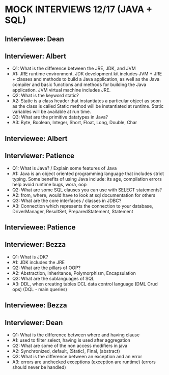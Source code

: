# MOCK INTERVIEWS 12/17 (JAVA + SQL)

## Interviewee: Dean
## Interviewer: Albert
- Q1: What is the difference between the JRE, JDK, and JVM
- A1: JRE runtime environment. JDK development kit includes JVM + JRE + classes and methods to build a Java application, as well as the Java compiler and basic functions and methods for building the Java application. JVM virtual machine includes JRE.
- Q2: What is the keyword static?
- A2: Static is a class header that instantiates a particular object as soon as the class is called
Static method will be instantiated at runtime. Static variables will be available at run time.
- Q3: What are the primitive datatypes in Java?
- A3: Byte, Boolean, Integer, Short, Float, Long, Double, Char

## Interviewee: Albert
## Interviewer: Patience
- Q1: What is Java? / Explain some features of Java
- A1: Java is an object oriented programming language that includes strict typing. Some benefits of using Java include: its age, compilation errors help avoid runtime bugs, wora, oop
- Q2: What are some SQL clauses you can use with SELECT statements?
- A2: from, where, would have to look at sql documentation for others
- Q3: What are the core interfaces / classes in JDBC?
- A3: Connection which represents the connection to your database, DriverManager, ResultSet, PreparedStatement, Statement

## Interviewee: Patience
## Interviewer: Bezza
- Q1: What is JDK?
- A1: JDK includes the JRE  
- Q2: What are the pillars of OOP?
- A2: Abstraction, Inheritance, Polymorphism, Encapsulation 
- Q3: What are the sublanguages of SQL
- A3: DDL, when creating tables DCL data control language  (DML Crud ops) (DQL - main queries)

## Interviewee: Bezza
## Interviewer: Dean
- Q1: What is the difference between where and having clause
- A1: used to filter select, having is used after aggregation 
- Q2: What are some of the non access modifiers in java
- A2: Synchronized, default, (Static), Final, (abstract)
- Q3: What is the difference between an exception and an error
- A3: errors are unchecked exceptions (exception are runtime) (errors should never be handled)


